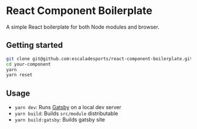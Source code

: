 # React Component Boilerplate

A simple React boilerplate for both Node modules and browser.

## Getting started

```bash
git clone git@github.com:escaladesports/react-component-boilerplate.git --depth=1 your-component
cd your-component
yarn
yarn reset
```

## Usage

- `yarn dev`: Runs [Gatsby](https://www.gatsbyjs.org/) on a local dev server
- `yarn build`: Builds `src/module` distributable
- `yarn build:gatsby`: Builds gatsby site